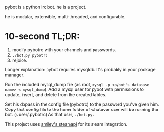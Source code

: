 pybot is a python irc bot. he is a project.

he is modular, extensible, multi-threaded, and configurable.


10-second TL;DR:
================

1. modify pybotrc with your channels and passwords.
2. `./bot.py pybotrc`
3. rejoice.

Longer explanation:
pybot requires mysqldb. It's probably in your package manager.

Run the included mysql_dump file (as root, `mysql -p <pybot's database name> < mysql_dump`).
Add a mysql user for pybot with permissions to update, insert, and delete from the created tables.

Set his dbpass in the config file (pybotrc) to the password you've given him. 
Copy that config file to the home folder of whatever user will be running the bot. (~user/.pybotrc)
As that user, `./bot.py.`


This project uses [smiley's steamapi](https://github.com/smiley/steamapi) for its steam integration.
